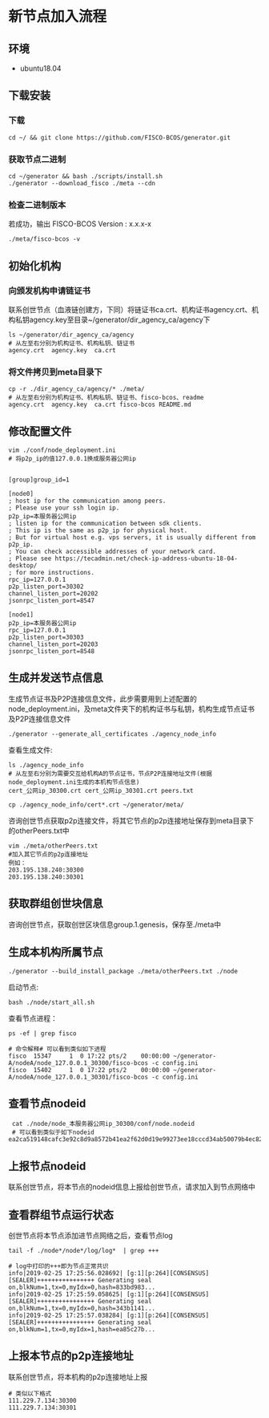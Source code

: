 # 新节点加入流程
## 环境 
- ubuntu18.04
## 下载安装
### 下载

```shell
cd ~/ && git clone https://github.com/FISCO-BCOS/generator.git
```
### 获取节点二进制
```shell
cd ~/generator && bash ./scripts/install.sh
./generator --download_fisco ./meta --cdn
```
### 检查二进制版本
若成功，输出 FISCO-BCOS Version : x.x.x-x
```shell
./meta/fisco-bcos -v
```
## 初始化机构
### 向颁发机构申请链证书
联系创世节点（血液链创建方，下同）将链证书ca.crt、机构证书agency.crt、机构私钥agency.key至目录~/generator/dir_agency_ca/agency下
```shell
ls ~/generator/dir_agency_ca/agency
# 从左至右分别为机构证书、机构私钥、链证书
agency.crt  agency.key  ca.crt
```
### 将文件拷贝到meta目录下
```shell
cp -r ./dir_agency_ca/agency/* ./meta/
# 从左至右分别为机构证书、机构私钥、链证书、fisco-bcos、readme
agency.crt  agency.key  ca.crt fisco-bcos README.md
```
## 修改配置文件
```shell
vim ./conf/node_deployment.ini
# 将p2p_ip的值127.0.0.1换成服务器公网ip
```
```shell

[group]group_id=1

[node0]
; host ip for the communication among peers.
; Please use your ssh login ip.
p2p_ip=本服务器公网ip
; listen ip for the communication between sdk clients.
; This ip is the same as p2p_ip for physical host.
; But for virtual host e.g. vps servers, it is usually different from p2p_ip.
; You can check accessible addresses of your network card.
; Please see https://tecadmin.net/check-ip-address-ubuntu-18-04-desktop/
; for more instructions.
rpc_ip=127.0.0.1
p2p_listen_port=30302
channel_listen_port=20202
jsonrpc_listen_port=8547

[node1]
p2p_ip=本服务器公网ip
rpc_ip=127.0.0.1
p2p_listen_port=30303
channel_listen_port=20203
jsonrpc_listen_port=8548
```
## 生成并发送节点信息
生成节点证书及P2P连接信息文件，此步需要用到上述配置的node_deployment.ini，及meta文件夹下的机构证书与私钥，机构生成节点证书及P2P连接信息文件
```shell
./generator --generate_all_certificates ./agency_node_info
```
查看生成文件:
```shell
ls ./agency_node_info
# 从左至右分别为需要交互给机构A的节点证书，节点P2P连接地址文件(根据node_deployment.ini生成的本机构节点信息)
cert_公网ip_30300.crt cert_公网ip_30301.crt peers.txt
```
```shell
cp ./agency_node_info/cert*.crt ~/generator/meta/
```
咨询创世节点获取p2p连接文件，将其它节点的p2p连接地址保存到meta目录下的otherPeers.txt中

```shell
vim ./meta/otherPeers.txt
#加入其它节点的p2p连接地址
例如：
203.195.138.240:30300
203.195.138.240:30301
```

## 获取群组创世块信息

咨询创世节点，获取创世区块信息group.1.genesis，保存至./meta中

## 生成本机构所属节点
```shell
./generator --build_install_package ./meta/otherPeers.txt ./node
```
启动节点:
```shell
bash ./node/start_all.sh
```
查看节点进程：
```shell
ps -ef | grep fisco
```
```shell
# 命令解释# 可以看到类似如下进程
fisco  15347     1  0 17:22 pts/2    00:00:00 ~/generator-A/nodeA/node_127.0.0.1_30300/fisco-bcos -c config.ini
fisco  15402     1  0 17:22 pts/2    00:00:00 ~/generator-A/nodeA/node_127.0.0.1_30301/fisco-bcos -c config.ini
```
## 查看节点nodeid
```shell
 cat ./node/node_本服务器公网ip_30300/conf/node.nodeid
 # 可以看到类似于如下nodeid
ea2ca519148cafc3e92c8d9a8572b41ea2f62d0d19e99273ee18cccd34ab50079b4ec82fe5f4ae51bd95dd788811c97153ece8c05eac7a5ae34c96454c4d3123
```
## 上报节点nodeid
联系创世节点，将本节点的nodeid信息上报给创世节点，请求加入到节点网络中
##  查看群组节点运行状态
创世节点将本节点添加进节点网络之后，查看节点log
```shell
tail -f ./node*/node*/log/log*  | grep +++
```
```shell
# log中打印的+++即为节点正常共识
info|2019-02-25 17:25:56.028692| [g:1][p:264][CONSENSUS][SEALER]++++++++++++++++ Generating seal on,blkNum=1,tx=0,myIdx=0,hash=833bd983...
info|2019-02-25 17:25:59.058625| [g:1][p:264][CONSENSUS][SEALER]++++++++++++++++ Generating seal on,blkNum=1,tx=0,myIdx=0,hash=343b1141...
info|2019-02-25 17:25:57.038284| [g:1][p:264][CONSENSUS][SEALER]++++++++++++++++ Generating seal on,blkNum=1,tx=0,myIdx=1,hash=ea85c27b...
```
## 上报本节点的p2p连接地址
联系创世节点，将本机构的p2p连接地址上报
```shell
# 类似以下格式
111.229.7.134:30300
111.229.7.134:30301
```